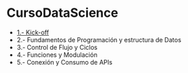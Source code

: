 # CursoDataScience
- [1.- Kick-off](https://github.com/antosource/CursoDataScience/tree/main/1)
- 2.- Fundamentos de Programación y estructura de Datos
- 3.- Control de Flujo y Ciclos
- 4.- Funciones y Modulación
- 5.- Conexión y Consumo de APIs
